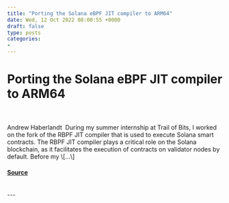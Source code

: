 ```yaml
---
title: "Porting the Solana eBPF JIT compiler to ARM64"
date: Wed, 12 Oct 2022 08:00:55 +0000
draft: false
type: posts
categories: 
- 
---
```

# Porting the Solana eBPF JIT compiler to ARM64

<br/>

<br/>
Andrew Haberlandt  During my summer internship at Trail of Bits, I worked on the fork of the RBPF JIT compiler that is used to execute Solana smart contracts. The RBPF JIT compiler plays a critical role on the Solana blockchain, as it facilitates the execution of contracts on validator nodes by default. Before my \[…\]

#### [Source](https://blog.trailofbits.com/2022/10/12/solana-jit-compiler-ebpf-arm64/)

<br/>
---
